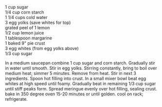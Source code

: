---
---

1 cup sugar  
1/4 cup corn starch  
1 1/4 cups cold water  
3 egg yolks (save whites for top)  
grated peel of 1 lemon  
1/2 cup lemon juice  
1 tablespoon margarine  
1 baked 9" pie crust  
3 egg whites (from egg yolks above)  
1/3 cup sugar  

In a medium saucepan combine 1 cup sugar and corn starch. Gradually stir in water until 
smooth. Stir in egg yolks. Stirring constantly, bring to boil over medium heat; simmer 5 minutes. 
Remove from heat. Stir in next 3 ingredients. Spoon hot filling into crust. In a small mixer bowl 
beat egg whites at high speed until foamy. Gradually beat in remaining 1/3 cup sugar until stiff 
peaks form. Spread meringue evenly over hot filling, sealing crust. bake in 350 degree oven 15-20 
minutes or until golden. cool on rack; refrigerate. 
